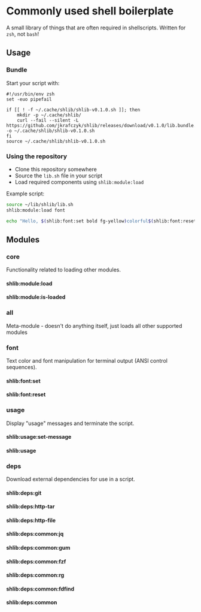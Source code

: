 # Commonly used shell boilerplate

A small library of things that are often required in shellscripts. Written for `zsh`, not `bash`!

## Usage

### Bundle

Start your script with: 
```
#!/usr/bin/env zsh
set -euo pipefail

if [[ ! -f ~/.cache/shlib/shlib-v0.1.0.sh ]]; then
    mkdir -p ~/.cache/shlib/
    curl --fail --silent -L https://github.com/jkrafczyk/shlib/releases/download/v0.1.0/lib.bundle.sh -o ~/.cache/shlib/shlib-v0.1.0.sh
fi
source ~/.cache/shlib/shlib-v0.1.0.sh
```

### Using the repository

* Clone this repository somewhere
* Source the `lib.sh` file in your script
* Load required components using `shlib:module:load`

Example script:
```zsh
source ~/lib/shlib/lib.sh
shlib:module:load font

echo "Hello, $(shlib:font:set bold fg-yellow)colorful$(shlib:font:reset) world!"
```

## Modules

### core
Functionality related to loading other modules.

#### shlib:module:load
#### shlib:module:is-loaded

### all
Meta-module - doesn't do anything itself, just loads all other supported modules

### font
Text color and font manipulation for terminal output (ANSI control sequences).

#### shlib:font:set
#### shlib:font:reset

### usage
Display "usage" messages and terminate the script.

#### shlib:usage:set-message
#### shlib:usage


### deps
Download external dependencies for use in a script.

#### shlib:deps:git
#### shlib:deps:http-tar
#### shlib:deps:http-file
#### shlib:deps:common:jq
#### shlib:deps:common:gum
#### shlib:deps:common:fzf
#### shlib:deps:common:rg
#### shlib:deps:common:fdfind
#### shlib:deps:common